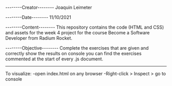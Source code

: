 --------Creator--------
Joaquin Leimeter

--------Date--------
11/10/2021

--------Content--------
This repository contains the code (HTML and CSS) and assets for the week 4 project for the course Become a Software Developer from Radium Rocket.

--------Objective--------
Complete the exercises that are given and correctly show the results on console
you can find the exercises commented at the start of every .js document.

--------
To visualize:
-open index.html on any browser
-Right-click > Inspect > go to console


